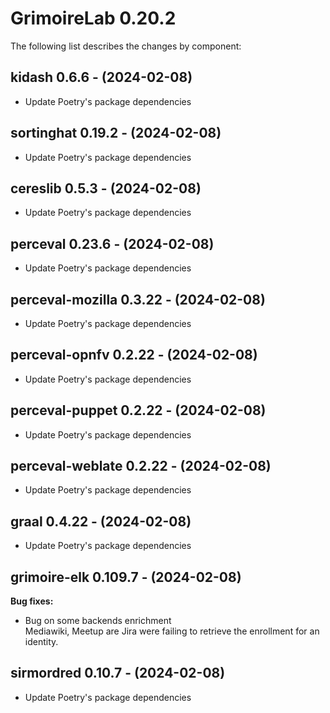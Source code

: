 # GrimoireLab 0.20.2
The following list describes the changes by component:


  ## kidash 0.6.6 - (2024-02-08)
  
  * Update Poetry's package dependencies
  ## sortinghat 0.19.2 - (2024-02-08)
  
  * Update Poetry's package dependencies
  ## cereslib 0.5.3 - (2024-02-08)
  
  * Update Poetry's package dependencies

  ## perceval 0.23.6 - (2024-02-08)
  
  * Update Poetry's package dependencies
  ## perceval-mozilla 0.3.22 - (2024-02-08)
  
  * Update Poetry's package dependencies
  ## perceval-opnfv 0.2.22 - (2024-02-08)
  
  * Update Poetry's package dependencies
  ## perceval-puppet 0.2.22 - (2024-02-08)
  
  * Update Poetry's package dependencies
  ## perceval-weblate 0.2.22 - (2024-02-08)
  
  * Update Poetry's package dependencies
  ## graal 0.4.22 - (2024-02-08)
  
  * Update Poetry's package dependencies
## grimoire-elk 0.109.7 - (2024-02-08)

**Bug fixes:**

 * Bug on some backends enrichment\
   Mediawiki, Meetup are Jira were failing to retrieve the enrollment for
   an identity.

  ## sirmordred 0.10.7 - (2024-02-08)
  
  * Update Poetry's package dependencies
